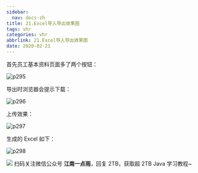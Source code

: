 ```yaml
---
sidebar:
  nav: docs-zh
title: 21.Excel导入导出效果图
tags: vhr
categories: vhr
abbrlink: 21.Excel导入导出效果图
date: 2020-02-21
---
```



首先员工基本资料页面多了两个按钮：

![p295](http://img.itboyhub.com/2020/04/vhr/p295.png)

导出时浏览器会提示下载：

![p296](http://img.itboyhub.com/2020/04/vhr/p296.png)

上传效果：

![p297](http://img.itboyhub.com/2020/04/vhr/p297.png)

生成的 Excel 如下：

![p298](http://img.itboyhub.com/2020/04/vhr/p298.png)


![](http://img.itboyhub.com//2020/04/vhr/weixin.jpg)
扫码关注微信公众号 **江南一点雨**，回复 2TB，获取超 2TB Java 学习教程~

